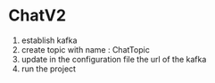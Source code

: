 # ChatV2
1. establish kafka
2. create topic with name : ChatTopic
3. update in the configuration file the url of the kafka
4. run the project
